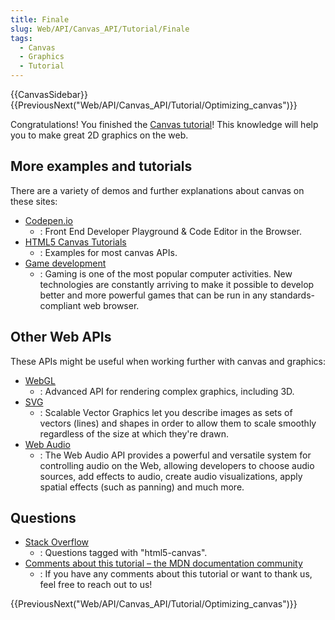 ```yaml
---
title: Finale
slug: Web/API/Canvas_API/Tutorial/Finale
tags:
  - Canvas
  - Graphics
  - Tutorial
---
```

{{CanvasSidebar}} {{PreviousNext("Web/API/Canvas_API/Tutorial/Optimizing_canvas")}}

Congratulations! You finished the [Canvas tutorial](/en-US/docs/Web/API/Canvas_API/Tutorial)! This knowledge will help you to make great 2D graphics on the web.

## More examples and tutorials

There are a variety of demos and further explanations about canvas on these sites:

- [Codepen.io](https://codepen.io/search/pens?q=canvas)
  - : Front End Developer Playground & Code Editor in the Browser.
- [HTML5 Canvas Tutorials](http://www.html5canvastutorials.com/)
  - : Examples for most canvas APIs.
- [Game development](/en-US/docs/Games)
  - : Gaming is one of the most popular computer activities. New technologies are constantly arriving to make it possible to develop better and more powerful games that can be run in any standards-compliant web browser.

## Other Web APIs

These APIs might be useful when working further with canvas and graphics:

- [WebGL](/en-US/docs/Web/API/WebGL_API)
  - : Advanced API for rendering complex graphics, including 3D.
- [SVG](/en-US/docs/Web/SVG)
  - : Scalable Vector Graphics let you describe images as sets of vectors (lines) and shapes in order to allow them to scale smoothly regardless of the size at which they're drawn.
- [Web Audio](/en-US/docs/Web/API/Web_Audio_API)
  - : The Web Audio API provides a powerful and versatile system for controlling audio on the Web, allowing developers to choose audio sources, add effects to audio, create audio visualizations, apply spatial effects (such as panning)  and much more.

## Questions

- [Stack Overflow](https://stackoverflow.com/questions/tagged/html5-canvas)
  - : Questions tagged with "html5-canvas".
- [Comments about this tutorial – the MDN documentation community](/en-US/docs/MDN)
  - : If you have any comments about this tutorial or want to thank us, feel free to reach out to us!

{{PreviousNext("Web/API/Canvas_API/Tutorial/Optimizing_canvas")}}

